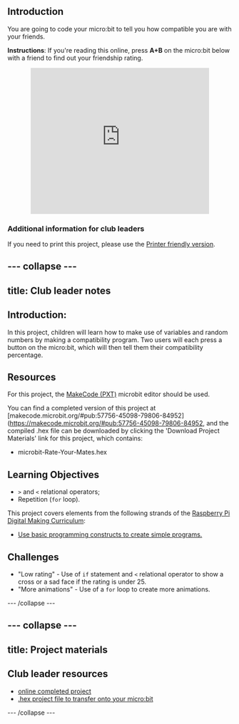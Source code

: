 ## Introduction

You are going to code your micro:bit to tell you how compatible you are with your friends.

__Instructions__: If you're reading this online, press __A+B__ on the micro:bit below with a friend to find out your friendship rating.

<div class="trinket" style="width:400px;margin: 0 auto;">
<div style="position:relative;height:0;padding-bottom:81.97%;overflow:hidden;"><iframe style="position:absolute;top:0;left:0;width:100%;height:100%;" src="https://makecode.microbit.org/---run?id=57756-45098-79806-84952" allowfullscreen="allowfullscreen" sandbox="allow-popups allow-scripts allow-same-origin" frameborder="0"></iframe></div>
</div>

### Additional information for club leaders

If you need to print this project, please use the [Printer friendly version](https://projects.raspberrypi.org/en/projects/rate-your-mates/print).


--- collapse ---
---
title: Club leader notes
---


## Introduction:
In this project, children will learn how to make use of variables and random numbers by making a compatibility program. Two users will each press a button on the micro:bit, which will then tell them their compatibility percentage.

## Resources
For this project, the [MakeCode (PXT)](http://jumpto.cc/mb-new) microbit editor should be used.

You can find a completed version of this project at [makecode.microbit.org/#pub:57756-45098-79806-84952](https://makecode.microbit.org/#pub:57756-45098-79806-84952, and the compiled .hex file can be downloaded by clicking the 'Download Project Materials' link for this project, which contains:

+ microbit-Rate-Your-Mates.hex

## Learning Objectives
+ `>` and `<` relational operators;
+ Repetition (`for` loop).

This project covers elements from the following strands of the [Raspberry Pi Digital Making Curriculum](http://rpf.io/curriculum):

+ [Use basic programming constructs to create simple programs.](https://www.raspberrypi.org/curriculum/programming/creator)

## Challenges
+ "Low rating" - Use of `if` statement and `<` relational operator to show a cross or a sad face if the rating is under 25.
+ "More animations" - Use of a `for` loop to create more animations.


--- /collapse ---


--- collapse ---
---
title: Project materials
---


## Club leader resources
* [online completed project](https://makecode.microbit.org/#pub:57756-45098-79806-84952)
* [.hex project file to transfer onto your micro:bit](resources/microbit-Rate-Your-Mates.hex)

--- /collapse ---